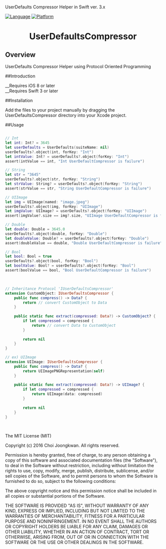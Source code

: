 # 
UserDefaults Compressor Helper in Swift ver. 3.x

[![Language](http://img.shields.io/badge/language-swift-brightgreen.svg?style=flat)](https://developer.apple.com/swift)
[![Platform](https://img.shields.io/cocoapods/p/DeepLinkSDK.svg?style=flat)](https://developer.apple.com/ios)

<h1 align="center">UserDefaultsCompressor</h1>

Overview
-------------
UserDefaults Compressor Helper using Protocol Oriented Programming<br/>

##Introduction

__Requires iOS 8 or later<br/>
__Requires Swift 3 or later<br/>

##Installation

Add the files to your project manually by dragging the UserDefaultsCompressor directory into your Xcode project.


##Usage


```swift

// Int
let int: Int? = 3645
let userDefaults = UserDefaults(suiteName: nil)
userDefaults?.object(int, forKey: "Int")
let intValue: Int? = userDefaults?.object(forKey: "Int")
assert(intValue == int, "Int UserDefaultCompressor is failure")

// String
let str = "3645"
userDefaults?.object(str, forKey: "String")
let strValue: String? = userDefaults?.object(forKey: "String")
assert(strValue == str, "String UserDefaultCompressor is failure")

// UIImage
let img = UIImage(named: "image.jpeg")
userDefaults?.object(img, forKey: "UIImage")
let imgValue: UIImage? = userDefaults?.object(forKey: "UIImage")
assert(imgValue?.size == img?.size, "UIImage UserDefaultCompressor is failure")

// Double
let double: Double = 3645.0
userDefaults?.object(double, forKey: "Double")
let doubleValue: Double? = userDefaults?.object(forKey: "Double")
assert(doubleValue == double, "Double UserDefaultCompressor is failure")

// Bool
let bool: Bool = true
userDefaults?.object(bool, forKey: "Bool")
let boolValue: Bool? = userDefaults?.object(forKey: "Bool")
assert(boolValue == bool, "Bool UserDefaultCompressor is failure")

```

<br>

```swift
// Inheritance Protocol 'IUserDefaultsCompressor'
extension CustomObject: IUserDefaultsCompressor {
    public func compress() -> Data? {
        return // convert CustomObject to Data
    }
    
    public static func extract(compressed: Data?) -> CustomObject? {
        if let compressed = compressed {
            return // convert Data to CustomObject
        }
        
        return nil
    }
}

// ex) UIImage
extension UIImage: IUserDefaultsCompressor {
    public func compress() -> Data? {
        return UIImagePNGRepresentation(self)
    }
    
    public static func extract(compressed: Data?) -> UIImage? {
        if let compressed = compressed {
            return UIImage(data: compressed)
        }
        
        return nil
    }
}

```
<br>

The MIT License (MIT)

Copyright (c) 2016 Choi Joongkwan. All rights reserved.

Permission is hereby granted, free of charge, to any person obtaining a copy
of this software and associated documentation files (the "Software"), to deal
in the Software without restriction, including without limitation the rights
to use, copy, modify, merge, publish, distribute, sublicense, and/or sell
copies of the Software, and to permit persons to whom the Software is
furnished to do so, subject to the following conditions:

The above copyright notice and this permission notice shall be included in all
copies or substantial portions of the Software.

THE SOFTWARE IS PROVIDED "AS IS", WITHOUT WARRANTY OF ANY KIND, EXPRESS OR
IMPLIED, INCLUDING BUT NOT LIMITED TO THE WARRANTIES OF MERCHANTABILITY,
FITNESS FOR A PARTICULAR PURPOSE AND NONINFRINGEMENT. IN NO EVENT SHALL THE
AUTHORS OR COPYRIGHT HOLDERS BE LIABLE FOR ANY CLAIM, DAMAGES OR OTHER
LIABILITY, WHETHER IN AN ACTION OF CONTRACT, TORT OR OTHERWISE, ARISING FROM,
OUT OF OR IN CONNECTION WITH THE SOFTWARE OR THE USE OR OTHER DEALINGS IN THE
SOFTWARE.
